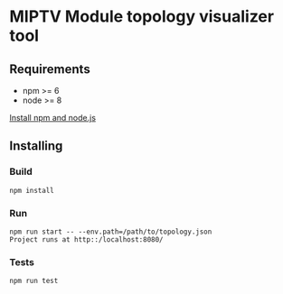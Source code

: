 # MIPTV Module topology visualizer tool
## Requirements
* npm >= 6
* node >= 8

[Install npm and node.js](https://www.npmjs.com/get-npm)

## Installing
### Build
    npm install
### Run
    npm run start -- --env.path=/path/to/topology.json
    Project runs at http::/localhost:8080/
### Tests
    npm run test
